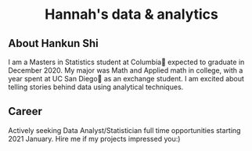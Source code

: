 <center>
  <h1> Hannah's data & analytics </h1>
</center>

<h2> About Hankun Shi </h2>

I am a Masters in Statistics student at Columbia🦁 expected to graduate in December 2020. My major was Math and Applied math in college, with a year spent at UC San Diego🔱 as an exchange student. I am excited about telling stories behind data using analytical techniques.

<h2> Career </h2>
Actively seeking Data Analyst/Statistician full time opportunities starting 2021 January. Hire me if my projects impressed you:)
